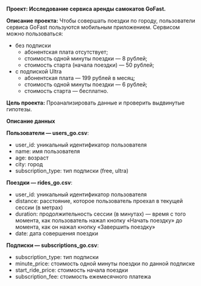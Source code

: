 **Проект: Исследование сервиса аренды самокатов GoFast.**

**Описание проекта:** Чтобы совершать поездки по городу, пользователи сервиса GoFast пользуются мобильным приложением. Сервисом можно пользоваться:

* без подписки
    * абонентская плата отсутствует;
    * стоимость одной минуты поездки — 8 рублей;
    * стоимость старта (начала поездки) — 50 рублей;
* с подпиской Ultra
    * абонентская плата — 199 рублей в месяц;
    * стоимость одной минуты поездки — 6 рублей;
    * стоимость старта — бесплатно.

**Цель проекта:** Проанализировать данные и проверить выдвинутые гипотезы.

**Описание данных**

**Пользователи — users_go.csv**:
* user_id: уникальный идентификатор пользователя
* name: имя пользователя
* age: возраст
* city: город
* subscription_type: тип подписки (free, ultra)

**Поездки — rides_go.csv**:
* user_id: уникальный идентификатор пользователя
* distance: расстояние, которое пользователь проехал в текущей сессии (в метрах)
* duration: продолжительность сессии (в минутах) — время с того момента, как пользователь нажал кнопку «Начать поездку» до момента, как он нажал кнопку «Завершить поездку»
* date: дата совершения поездки

**Подписки — subscriptions_go.csv**:
* subscription_type: тип подписки
* minute_price: стоимость одной минуты поездки по данной подписке
* start_ride_price: стоимость начала поездки
* subscription_fee: стоимость ежемесячного платежа
